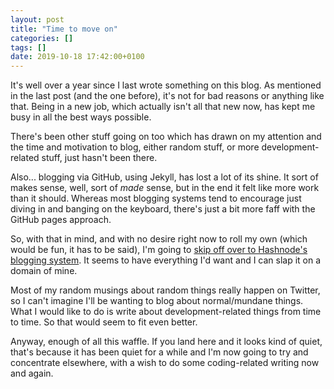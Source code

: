 ```yaml
---
layout: post
title: "Time to move on"
categories: []
tags: []
date: 2019-10-18 17:42:00+0100
---
```


It's well over a year since I last wrote something on this blog. As
mentioned in the last post (and the one before), it's not for bad reasons or
anything like that. Being in a new job, which actually isn't all that new
now, has kept me busy in all the best ways possible.

There's been other stuff going on too which has drawn on my attention and
the time and motivation to blog, either random stuff, or more
development-related stuff, just hasn't been there.

Also... blogging via GitHub, using Jekyll, has lost a lot of its shine. It
sort of makes sense, well, sort of *made* sense, but in the end it felt like
more work than it should. Whereas most blogging systems tend to encourage
just diving in and banging on the keyboard, there's just a bit more faff
with the GitHub pages approach.

So, with that in mind, and with no desire right now to roll my own (which
would be fun, it has to be said), I'm going to [skip off over to Hashnode's
blogging system](https://blog.davep.dev/). It seems to have everything I'd
want and I can slap it on a domain of mine.

Most of my random musings about random things really happen on Twitter, so I
can't imagine I'll be wanting to blog about normal/mundane things. What I
would like to do is write about development-related things from time to
time. So that would seem to fit even better.

Anyway, enough of all this waffle. If you land here and it looks kind of
quiet, that's because it has been quiet for a while and I'm now going to try
and concentrate elsewhere, with a wish to do some coding-related writing now
and again.
